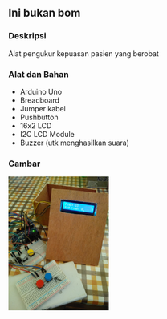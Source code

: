 ## Ini bukan bom

### Deskripsi
Alat pengukur kepuasan pasien yang berobat

### Alat dan Bahan
- Arduino Uno
- Breadboard
- Jumper kabel
- Pushbutton
- 16x2 LCD
- I2C LCD Module
- Buzzer (utk menghasilkan suara)


### Gambar
<img src="https://github.com/mpratama/inibukanbom/blob/master/gambar_01.jpg" alt="gambar" width="200"/>
